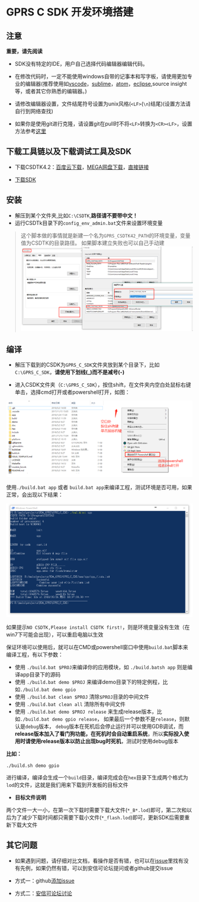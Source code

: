 GPRS C SDK 开发环境搭建
====

## 注意

**重要，请先阅读**
* SDK没有特定的IDE，用户自己选择代码编辑器编辑代码。

* 在修改代码时，一定不能使用windows自带的记事本和写字板，请使用更加专业的编辑器(推荐使用如[vscode](https://code.visualstudio.com/)，[sublime](https://www.sublimetext.com/)，[atom](https://atom.io/)，[eclipse](http://www.eclipse.org/downloads/packages/eclipse-ide-cc-developers/oxygen2),source insight等，或者其它你熟悉的编辑器。)

* 请修改编辑器设置，文件结尾符号设置为unix风格(`<LF>`(`\n`)结尾)(设置方法请自行到网络查找)

* 如果你是使用git进行克隆，请设置git在pull时不将`<LF>`转换为`<CR><LF>`，设置方法参考[这里](https://www.jianshu.com/p/305a138883d4)

## 下载工具链以及下载调试工具及SDK

* 下载CSDTK4.2：[百度云下载](https://pan.baidu.com/s/16ZIQ9YbZdcVz-zvpzEFXbA)，[MEGA网盘下载](https://mega.nz/#!uKAlRA7Z!UPHn3ZoLY8X33iMIKcBcUYFwrhmNYe-x_dyOdrm_d6I)，[直接链接](http://test.ai-thinker.com/csdk/CSDTK42.7z)

* [下载SDK](https://github.com/Ai-Thinker-Open/GPRS_C_SDK/releases)

## 安装

* 解压到某个文件夹,比如`C:\CSDTK`,**路径请不要带中文！**
* 运行CSDTk目录下的`config_env_admin.bat`文件来设置环境变量
> 这个脚本做的事情就是新建一个名为`GPRS_CSDTK42_PATH`的环境变量，变量值为CSDTK的目录路径。 如果脚本建立失败也可以自己手动建
> ![](../assets/env.png)


## 编译

* 解压下载到的CSDK为`GPRS_C_SDK`文件夹放到某个目录下，比如`C:\GPRS_C_SDK`，**请使用下划线(_)而不是减号(-)**

* 进入CSDK文件夹（`C:\GPRS_C_SDK`），按住shift，在文件夹内空白处鼠标右键单击，选择cmd打开或者powershell打开，如图：

![](/assets/open_with_cmd.png)

使用`./build.bat app` 或者 `build.bat app`来编译工程，测试环境是否可用，如果正常，会出现以下结果：

![](../assets/compile.png)

如果提示`NO CSDTK,Please install CSDTK first!`，则是环境变量没有生效（在win7下可能会出现），可以重启电脑以生效

保证环境可以使用后，就可以在CMD或powershell窗口中使用`build.bat`脚本来编译工程，有以下参数：
  * 使用 `./build.bat $PROJ`来编译你的应用模块，如 `./build.batsh app` 则是编译app目录下的源码
  * 使用 `./build.bat demo $PROJ` 来编译demo目录下的特定例程，比如`./build.bat demo gpio`
  * 使用 `./build.bat clean $PROJ` 清除`$PROJ`目录的中间文件
  * 使用 `./build.bat clean all` 清除所有中间文件
  * 使用 `./build.bat demo $PROJ release` 来生成release版本，比如`./build.bat demo gpio release`，
  如果最后一个参数不是`release`，则默认是`debug`版本， `debug`版本在死机后会停止运行并可以使用GDB调试，而**release版本加入了看门狗功能，在死机时会自动重启系统**，所以**实际投入使用时请使用release版本以防止出现bug时死机**，测试时使用debug版本

**比如：**
```
./build.sh demo gpio
```
进行编译，编译会生成一个`build`目录，编译完成会在`hex`目录下生成两个格式为`lod`的文件，这就是我们用来下载到开发板的目标文件

* **目标文件说明** 

两个文件一大一小，在第一次下载时需要下载大文件(`*_B*.lod`)即可，第二次和以后为了减少下载时间都只需要下载小文件(`*_flash.lod`)即可，更新SDK后需要重新下载大文件

## 其它问题

* 如果遇到问题，请仔细对比文档，看操作是否有错，也可以在[issue](https://github.com/Ai-Thinker-Open/GPRS_C_SDK/issues?utf8=%E2%9C%93&q=)里找有没有先例，如果仍然有错，可以到安信可论坛提问或者github提交issue

* 方式一：github[添加issue](https://github.com/Ai-Thinker-Open/GPRS-C-SDK/issues/new)

* 方式二：[安信可论坛讨论](http://bbs.ai-thinker.com/forum.php?mod=forumdisplay&fid=37)


